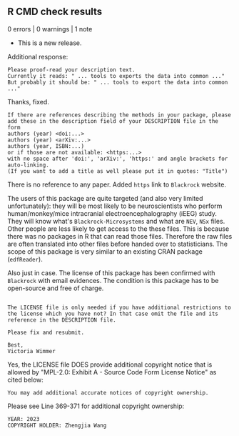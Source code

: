 ## R CMD check results

0 errors | 0 warnings | 1 note

* This is a new release.


Additional response:

```
Please proof-read your description text.
Currently it reads: " ... tools to exports the data into common ..."
But probably it should be: " ... tools to export the data into common ..."
```

Thanks, fixed.

```
If there are references describing the methods in your package, please add these in the description field of your DESCRIPTION file in the form
authors (year) <doi:...>
authors (year) <arXiv:...>
authors (year, ISBN:...)
or if those are not available: <https:...>
with no space after 'doi:', 'arXiv:', 'https:' and angle brackets for auto-linking.
(If you want to add a title as well please put it in quotes: "Title")
```

There is no reference to any paper. Added `https` link to `Blackrock` website.

The users of this package are quite targeted (and also very limited unfortunately): they will be most likely to be neuroscientists who perform human/monkey/mice intracranial electroencephalography (iEEG) study. They will know what's `Blackrock-Microsystems` and what are `NEV`, `NSx` files. Other people are less likely to get access to the these files. This is because there was no packages in R that can read those files. Therefore the raw files are often translated into other files before handed over to statisticians. The scope of this package is very similar to an existing CRAN package (`edfReader`).

Also just in case. The license of this package has been confirmed with `Blackrock` with email evidences. The condition is this package has to be open-source and free of charge.

```

The LICENSE file is only needed if you have additional restrictions to the license which you have not? In that case omit the file and its reference in the DESCRIPTION file.

Please fix and resubmit.

Best,
Victoria Wimmer
```

Yes, the LICENSE file DOES provide additional copyright notice that is allowed by "MPL-2.0: Exhibit A - Source Code Form License Notice" as cited below:

```
You may add additional accurate notices of copyright ownership.
```

Please see Line 369-371 for additional copyright ownership:

```
YEAR: 2023
COPYRIGHT HOLDER: Zhengjia Wang
```
